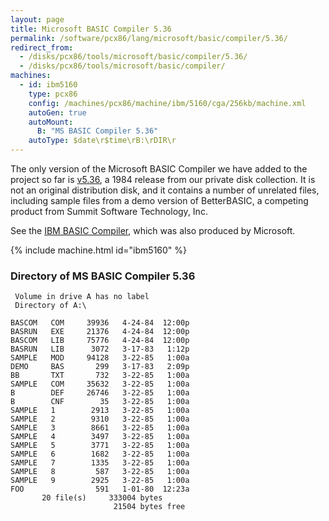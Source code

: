 ```yaml
---
layout: page
title: Microsoft BASIC Compiler 5.36
permalink: /software/pcx86/lang/microsoft/basic/compiler/5.36/
redirect_from:
  - /disks/pcx86/tools/microsoft/basic/compiler/5.36/
  - /disks/pcx86/tools/microsoft/basic/compiler/
machines:
  - id: ibm5160
    type: pcx86
    config: /machines/pcx86/machine/ibm/5160/cga/256kb/machine.xml
    autoGen: true
    autoMount:
      B: "MS BASIC Compiler 5.36"
    autoType: $date\r$time\rB:\rDIR\r
---
```


The only version of the Microsoft BASIC Compiler we have added to the project so far is
[v5.36](#directory-of-ms-basic-compiler-536), a 1984 release from our private disk collection.
It is not an original distribution disk, and it contains a number of unrelated files, including sample files
from a demo version of BetterBASIC, a competing product from Summit Software Technology, Inc.

See the [IBM BASIC Compiler](/software/pcx86/lang/ibm/basic/compiler/1.00/), which was also produced by Microsoft.

{% include machine.html id="ibm5160" %}

### Directory of MS BASIC Compiler 5.36

     Volume in drive A has no label
     Directory of A:\

    BASCOM   COM     39936   4-24-84  12:00p
    BASRUN   EXE     21376   4-24-84  12:00p
    BASCOM   LIB     75776   4-24-84  12:00p
    BASRUN   LIB      3072   3-17-83   1:12p
    SAMPLE   MOD     94128   3-22-85   1:00a
    DEMO     BAS       299   3-17-83   2:09p
    BB       TXT       732   3-22-85   1:00a
    SAMPLE   COM     35632   3-22-85   1:00a
    B        DEF     26746   3-22-85   1:00a
    B        CNF        35   3-22-85   1:00a
    SAMPLE   1        2913   3-22-85   1:00a
    SAMPLE   2        9310   3-22-85   1:00a
    SAMPLE   3        8661   3-22-85   1:00a
    SAMPLE   4        3497   3-22-85   1:00a
    SAMPLE   5        3771   3-22-85   1:00a
    SAMPLE   6        1682   3-22-85   1:00a
    SAMPLE   7        1335   3-22-85   1:00a
    SAMPLE   8         587   3-22-85   1:00a
    SAMPLE   9        2925   3-22-85   1:00a
    FOO                591   1-01-80  12:23a
           20 file(s)     333004 bytes
                           21504 bytes free

